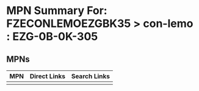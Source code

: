 



# MPN Summary For: FZECONLEMOEZGBK35 > con-lemo : EZG-0B-0K-305

## MPNs
  

|MPN|Direct Links|Search Links|
| :--- | :--- | :--- |
||||
